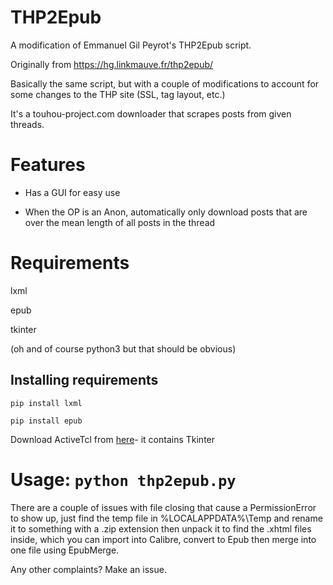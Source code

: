 # THP2Epub
A modification of Emmanuel Gil Peyrot's THP2Epub script.

Originally from https://hg.linkmauve.fr/thp2epub/

Basically the same script, but with a couple of modifications to account for some changes to the THP site (SSL, tag layout, etc.)

It's a touhou-project.com downloader that scrapes posts from given threads.

# Features

* Has a GUI for easy use

* When the OP is an Anon, automatically only download posts that are over the mean length of all posts in the thread

# Requirements

lxml

epub

tkinter

(oh and of course python3 but that should be obvious)

## Installing requirements

`pip install lxml`

`pip install epub`

Download ActiveTcl from [here](https://www.activestate.com/products/activetcl/)- it contains Tkinter

# Usage: `python thp2epub.py`

There are a couple of issues with file closing that cause a PermissionError to show up, just find the temp file in %LOCALAPPDATA%\Temp and rename it to something with a .zip extension then unpack it to find the .xhtml files inside, which you can import into Calibre, convert to Epub then merge into one file using EpubMerge.

Any other complaints? Make an issue.
